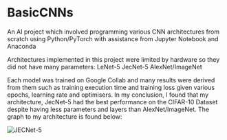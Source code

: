 # BasicCNNs

An AI project which involved programming various CNN architectures from scratch using Python/PyTorch with assistance from Jupyter Notebook and Anaconda

Architectures implemented in this project were limited by hardware so they did not have many parameters:
  LeNet-5
  JecNet-5
  AlexNet/ImageNet
  
Each model was trained on Google Collab and many results were derived from them such as training execution time and training loss given various epochs, learning rate and optimisers. In my conclusion, I found that my architecture, JecNet-5 had the best performance on the CIFAR-10 Dataset despite having less parameters and layers than AlexNet/ImageNet. The graph to my architecture is found below:

![JECNet-5](https://user-images.githubusercontent.com/57923196/129564009-ae589e8b-488a-499c-a94e-f3f560887e3a.png)
